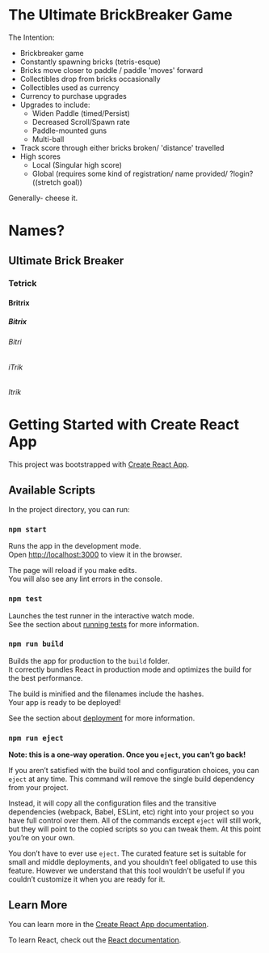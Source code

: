 
# The Ultimate BrickBreaker Game
The Intention:
- Brickbreaker game
- Constantly spawning bricks (tetris-esque)
- Bricks move closer to paddle / paddle 'moves' forward
- Collectibles drop from bricks occasionally
- Collectibles used as currency 
- Currency to purchase upgrades
- Upgrades to include:
  - Widen Paddle (timed/Persist)
  - Decreased Scroll/Spawn rate
  - Paddle-mounted guns
  - Multi-ball 
- Track score through either bricks broken/ 'distance' travelled
- High scores 
  - Local (Singular high score)
  - Global (requires some kind of registration/ name provided/ ?login? ((stretch goal)) 


Generally- cheese it.

# Names?
## Ultimate Brick Breaker
### Tetrick
#### Britrix
##### Bitrix
###### Bitri
###### iTrik
###### Itrik

#

# Getting Started with Create React App

This project was bootstrapped with [Create React App](https://github.com/facebook/create-react-app).

## Available Scripts

In the project directory, you can run:

### `npm start`

Runs the app in the development mode.\
Open [http://localhost:3000](http://localhost:3000) to view it in the browser.

The page will reload if you make edits.\
You will also see any lint errors in the console.

### `npm test`

Launches the test runner in the interactive watch mode.\
See the section about [running tests](https://facebook.github.io/create-react-app/docs/running-tests) for more information.

### `npm run build`

Builds the app for production to the `build` folder.\
It correctly bundles React in production mode and optimizes the build for the best performance.

The build is minified and the filenames include the hashes.\
Your app is ready to be deployed!

See the section about [deployment](https://facebook.github.io/create-react-app/docs/deployment) for more information.

### `npm run eject`

**Note: this is a one-way operation. Once you `eject`, you can’t go back!**

If you aren’t satisfied with the build tool and configuration choices, you can `eject` at any time. This command will remove the single build dependency from your project.

Instead, it will copy all the configuration files and the transitive dependencies (webpack, Babel, ESLint, etc) right into your project so you have full control over them. All of the commands except `eject` will still work, but they will point to the copied scripts so you can tweak them. At this point you’re on your own.

You don’t have to ever use `eject`. The curated feature set is suitable for small and middle deployments, and you shouldn’t feel obligated to use this feature. However we understand that this tool wouldn’t be useful if you couldn’t customize it when you are ready for it.

## Learn More

You can learn more in the [Create React App documentation](https://facebook.github.io/create-react-app/docs/getting-started).

To learn React, check out the [React documentation](https://reactjs.org/).

